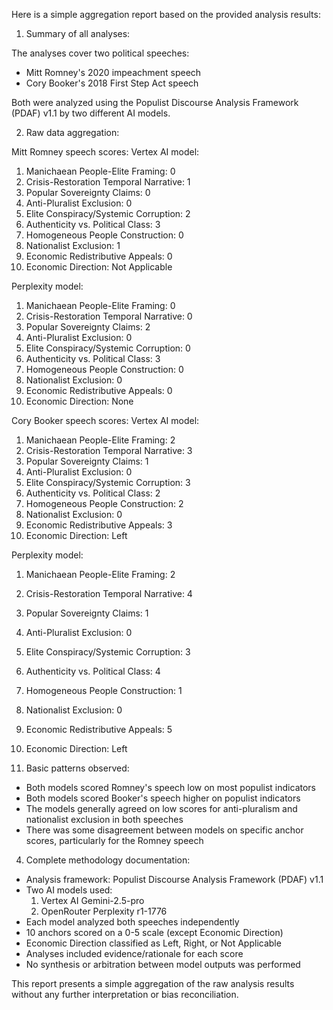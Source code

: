 Here is a simple aggregation report based on the provided analysis results:

1. Summary of all analyses:

The analyses cover two political speeches:
- Mitt Romney's 2020 impeachment speech
- Cory Booker's 2018 First Step Act speech

Both were analyzed using the Populist Discourse Analysis Framework (PDAF) v1.1 by two different AI models.

2. Raw data aggregation:

Mitt Romney speech scores:
Vertex AI model:
1. Manichaean People-Elite Framing: 0
2. Crisis-Restoration Temporal Narrative: 1
3. Popular Sovereignty Claims: 0
4. Anti-Pluralist Exclusion: 0
5. Elite Conspiracy/Systemic Corruption: 2
6. Authenticity vs. Political Class: 3
7. Homogeneous People Construction: 0
8. Nationalist Exclusion: 1
9. Economic Redistributive Appeals: 0
10. Economic Direction: Not Applicable

Perplexity model:
1. Manichaean People-Elite Framing: 0
2. Crisis-Restoration Temporal Narrative: 0
3. Popular Sovereignty Claims: 2
4. Anti-Pluralist Exclusion: 0
5. Elite Conspiracy/Systemic Corruption: 0
6. Authenticity vs. Political Class: 3
7. Homogeneous People Construction: 0
8. Nationalist Exclusion: 0
9. Economic Redistributive Appeals: 0
10. Economic Direction: None

Cory Booker speech scores:
Vertex AI model:
1. Manichaean People-Elite Framing: 2
2. Crisis-Restoration Temporal Narrative: 3
3. Popular Sovereignty Claims: 1
4. Anti-Pluralist Exclusion: 0
5. Elite Conspiracy/Systemic Corruption: 3
6. Authenticity vs. Political Class: 2
7. Homogeneous People Construction: 2
8. Nationalist Exclusion: 0
9. Economic Redistributive Appeals: 3
10. Economic Direction: Left

Perplexity model:
1. Manichaean People-Elite Framing: 2
2. Crisis-Restoration Temporal Narrative: 4
3. Popular Sovereignty Claims: 1
4. Anti-Pluralist Exclusion: 0
5. Elite Conspiracy/Systemic Corruption: 3
6. Authenticity vs. Political Class: 4
7. Homogeneous People Construction: 1
8. Nationalist Exclusion: 0
9. Economic Redistributive Appeals: 5
10. Economic Direction: Left

3. Basic patterns observed:

- Both models scored Romney's speech low on most populist indicators
- Both models scored Booker's speech higher on populist indicators
- The models generally agreed on low scores for anti-pluralism and nationalist exclusion in both speeches
- There was some disagreement between models on specific anchor scores, particularly for the Romney speech

4. Complete methodology documentation:

- Analysis framework: Populist Discourse Analysis Framework (PDAF) v1.1
- Two AI models used: 
  1. Vertex AI Gemini-2.5-pro
  2. OpenRouter Perplexity r1-1776
- Each model analyzed both speeches independently
- 10 anchors scored on a 0-5 scale (except Economic Direction)
- Economic Direction classified as Left, Right, or Not Applicable
- Analyses included evidence/rationale for each score
- No synthesis or arbitration between model outputs was performed

This report presents a simple aggregation of the raw analysis results without any further interpretation or bias reconciliation.
